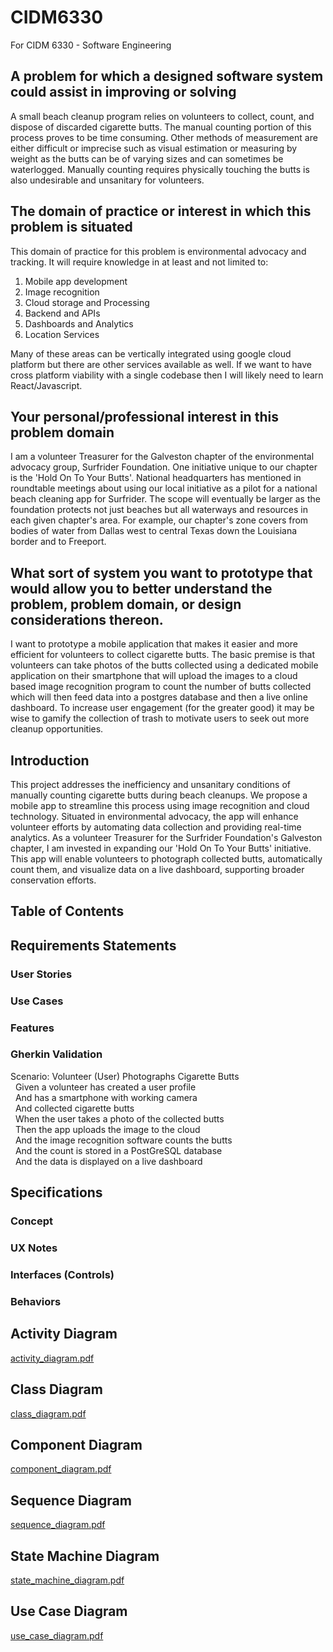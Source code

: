 # CIDM6330
  For CIDM 6330 - Software Engineering

## A problem for which a designed software system could assist in improving or solving
  A small beach cleanup program relies on volunteers to collect, count, and dispose of discarded cigarette butts. The manual counting portion of this process proves to be time consuming. Other methods of measurement are either difficult or imprecise such as visual estimation or measuring by weight as the butts can be of varying sizes and can sometimes be waterlogged. Manually counting requires physically touching the butts is also undesirable and unsanitary for volunteers.

## The domain of practice or interest in which this problem is situated
This domain of practice for this problem is environmental advocacy and tracking. It will require knowledge in at least and not limited to:
  1. Mobile app development
  2. Image recognition
  3. Cloud storage and Processing
  4. Backend and APIs
  5. Dashboards and Analytics
  6. Location Services

Many of these areas can be vertically integrated using google cloud platform but there are other services available as well. If we want to have cross platform viability with a single codebase then I will likely need to learn React/Javascript.

## Your personal/professional interest in this problem domain
  I am a volunteer Treasurer for the Galveston chapter of the environmental advocacy group, Surfrider Foundation. One initiative unique to our chapter is the 'Hold On To Your Butts'. National headquarters has mentioned in roundtable meetings about using our local initiative as a pilot for a national beach cleaning app for Surfrider. The scope will eventually be larger as the foundation protects not just beaches but all waterways and resources in each given chapter's area. For example, our chapter's zone covers from bodies of water from Dallas west to central Texas down the Louisiana border and to Freeport.

## What sort of system you want to prototype that would allow you to better understand the problem, problem domain, or design considerations thereon.
  I want to prototype a mobile application that makes it easier and more efficient for volunteers to collect cigarette butts. The basic premise is that volunteers can take photos of the butts collected using a dedicated mobile application on their smartphone that will upload the images to a cloud based image recognition program to count the number of butts collected which will then feed data into a postgres database and then a live online dashboard. To increase user engagement (for the greater good) it may be wise to gamify the collection of trash to motivate users to seek out more cleanup opportunities.






## Introduction

  This project addresses the inefficiency and unsanitary conditions of manually counting cigarette butts during beach cleanups. We propose a mobile app to streamline this process using image recognition and cloud technology. Situated in environmental advocacy, the app will enhance volunteer efforts by automating data collection and providing real-time analytics.
  As a volunteer Treasurer for the Surfrider Foundation's Galveston chapter, I am invested in expanding our 'Hold On To Your Butts' initiative. This app will enable volunteers to photograph collected butts, automatically count them, and visualize data on a live dashboard, supporting broader conservation efforts.

## Table of Contents



## Requirements Statements

###  User Stories

###  Use Cases

###  Features

###  Gherkin Validation

Scenario: Volunteer (User) Photographs Cigarette Butts
<br> &nbsp;    Given   a volunteer has created a user profile
<br> &nbsp;      And   has a smartphone with working camera
<br> &nbsp;      And   collected cigarette butts
<br> &nbsp;     When   the user takes a photo of the collected butts
<br> &nbsp;     Then   the app uploads the image to the cloud
<br> &nbsp;      And   the image recognition software counts the butts
<br> &nbsp;      And   the count is stored in a PostGreSQL database
<br> &nbsp;      And   the data is displayed on a live dashboard

## Specifications

###  Concept

###  UX Notes

###  Interfaces (Controls)

### Behaviors

## Activity Diagram
[activity_diagram.pdf](https://github.com/user-attachments/files/20154285/activity_diagram.pdf)

## Class Diagram
[class_diagram.pdf](https://github.com/user-attachments/files/20154286/class_diagram.pdf)

## Component Diagram
[component_diagram.pdf](https://github.com/user-attachments/files/20154290/component_diagram.pdf)

## Sequence Diagram
[sequence_diagram.pdf](https://github.com/user-attachments/files/20154378/sequence_diagram.pdf)

## State Machine Diagram
[state_machine_diagram.pdf](https://github.com/user-attachments/files/20154291/state_machine_diagram.pdf)

## Use Case Diagram
[use_case_diagram.pdf](https://github.com/user-attachments/files/20154293/use_case_diagram.pdf)


